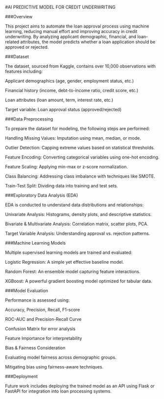 #AI PREDICTIVE MODEL FOR CREDIT UNDERWRITING

###Overview

This project aims to automate the loan approval process using machine learning, reducing manual effort and improving accuracy in credit underwriting. By analyzing applicant demographic, financial, and loan-related attributes, the model predicts whether a loan application should be approved or rejected.

###Dataset

The dataset, sourced from Kaggle, contains over 10,000 observations with features including:

Applicant demographics (age, gender, employment status, etc.)

Financial history (income, debt-to-income ratio, credit score, etc.)

Loan attributes (loan amount, term, interest rate, etc.)

Target variable: Loan approval status (approved/rejected)

###Data Preprocessing

To prepare the dataset for modeling, the following steps are performed:

Handling Missing Values: Imputation using mean, median, or mode.

Outlier Detection: Capping extreme values based on statistical thresholds.

Feature Encoding: Converting categorical variables using one-hot encoding.

Feature Scaling: Applying min-max or z-score normalization.

Class Balancing: Addressing class imbalance with techniques like SMOTE.

Train-Test Split: Dividing data into training and test sets.

###Exploratory Data Analysis (EDA)

EDA is conducted to understand data distributions and relationships:

Univariate Analysis: Histograms, density plots, and descriptive statistics.

Bivariate & Multivariate Analysis: Correlation matrix, scatter plots, PCA.

Target Variable Analysis: Understanding approval vs. rejection patterns.

###Machine Learning Models

Multiple supervised learning models are trained and evaluated:

Logistic Regression: A simple yet effective baseline model.

Random Forest: An ensemble model capturing feature interactions.

XGBoost: A powerful gradient boosting model optimized for tabular data.

###Model Evaluation

Performance is assessed using:

Accuracy, Precision, Recall, F1-score

ROC-AUC and Precision-Recall Curve

Confusion Matrix for error analysis

Feature Importance for interpretability

Bias & Fairness Consideration

Evaluating model fairness across demographic groups.

Mitigating bias using fairness-aware techniques.

###Deployment

Future work includes deploying the trained model as an API using Flask or FastAPI for integration into loan processing systems.
